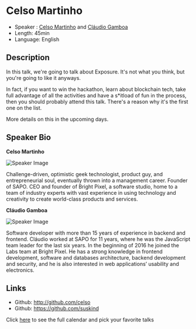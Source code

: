 Celso Martinho
==========================

* Speaker : [Celso Martinho](https://pixels.camp/celso) and [Cláudio Gamboa](https://pixels.camp/suskind)
* Length: 45min
* Language: English

Description
-----------

In this talk, we're going to talk about Exposure. It's not what you think, but you're going to like it anyways.

In fact, if you want to win the hackathon, learn about blockchain tech, take full advantage of all the activities and have a s*itload of fun in the process,  then you should probably attend this talk. There's a reason why it's the first one on the list.

More details on this in the upcoming days.

Speaker Bio
-----------

**Celso Martinho**

![Speaker Image](https://avatars2.githubusercontent.com/u/14289?v=4&s=460)

Challenge-driven, optimistic geek technologist, product guy, and entrepreneurial soul, eventually thrown into a management career. Founder of SAPO. CEO and founder of Bright Pixel, a software studio, home to a team of industry experts with vast experience in using technology and creativity to create world-class products and services.

**Cláudio Gamboa**

![Speaker Image](https://avatars1.githubusercontent.com/u/195567?v=4&s=460)

Software developer with more than 15 years of experience in backend and frontend. Cláudio worked at SAPO for 11 years, where he was the JavaScript team leader for the last six years. In the beginning of 2016 he joined the Labs team at Bright Pixel. He has a strong knowledge in frontend development, software and databases architecture, backend development and security, and he is also interested in web applications’ usability and electronics.


Links
-----

* Github: http://github.com/celso
* Github: https://github.com/suskind

Click [here][1] to see the full calendar and pick your favorite talks

[1]: https://pixels.camp/schedule/
